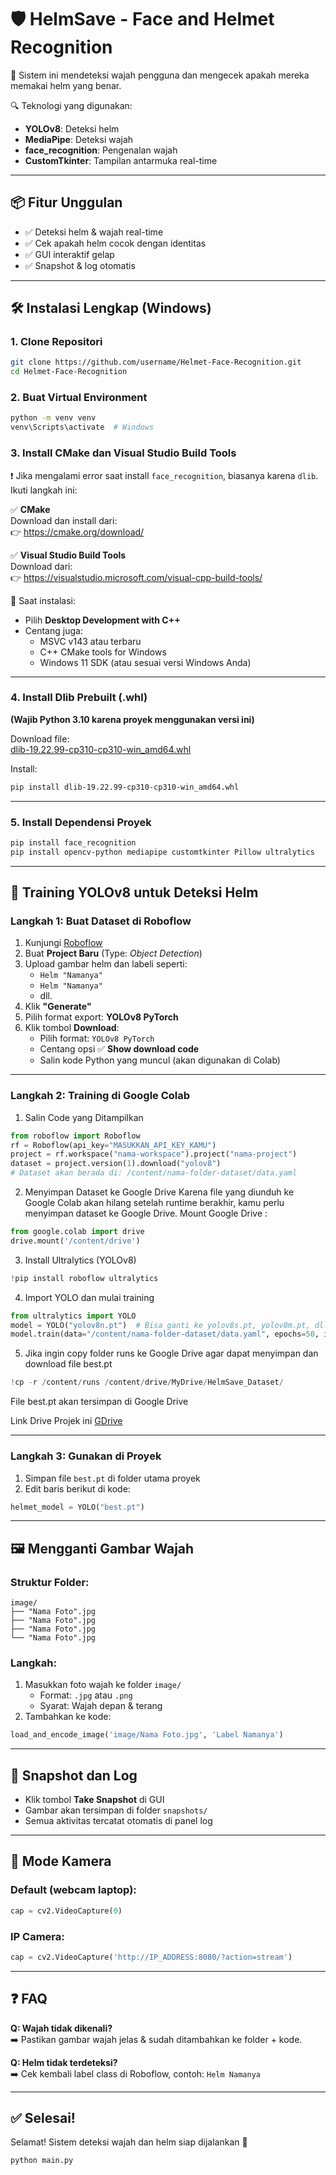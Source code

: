 
# 🛡️ HelmSave - Face and Helmet Recognition

🚨 Sistem ini mendeteksi wajah pengguna dan mengecek apakah mereka memakai helm yang benar.

🔍 Teknologi yang digunakan:
- **YOLOv8**: Deteksi helm
- **MediaPipe**: Deteksi wajah
- **face_recognition**: Pengenalan wajah
- **CustomTkinter**: Tampilan antarmuka real-time

---

## 📦 Fitur Unggulan
- ✅ Deteksi helm & wajah real-time
- ✅ Cek apakah helm cocok dengan identitas
- ✅ GUI interaktif gelap
- ✅ Snapshot & log otomatis

---

## 🛠️ Instalasi Lengkap (Windows)

### 1. Clone Repositori
```bash
git clone https://github.com/username/Helmet-Face-Recognition.git
cd Helmet-Face-Recognition
```

### 2. Buat Virtual Environment
```bash
python -m venv venv
venv\Scripts\activate  # Windows
```

### 3. Install CMake dan Visual Studio Build Tools

❗ Jika mengalami error saat install `face_recognition`, biasanya karena `dlib`.  
Ikuti langkah ini:

✅ **CMake**  
Download dan install dari:  
👉 https://cmake.org/download/

✅ **Visual Studio Build Tools**  
Download dari:  
👉 https://visualstudio.microsoft.com/visual-cpp-build-tools/

📌 Saat instalasi:
- Pilih **Desktop Development with C++**
- Centang juga:
  - MSVC v143 atau terbaru
  - C++ CMake tools for Windows
  - Windows 11 SDK (atau sesuai versi Windows Anda)

---

### 4. Install Dlib Prebuilt (.whl)  
**(Wajib Python 3.10 karena proyek menggunakan versi ini)**

Download file:  
[dlib-19.22.99-cp310-cp310-win_amd64.whl](https://github.com/RPi-Distro/dlib-build/releases)

Install:
```bash
pip install dlib-19.22.99-cp310-cp310-win_amd64.whl
```

---

### 5. Install Dependensi Proyek
```bash
pip install face_recognition
pip install opencv-python mediapipe customtkinter Pillow ultralytics
```

---

## 🧠 Training YOLOv8 untuk Deteksi Helm

### Langkah 1: Buat Dataset di Roboflow
1. Kunjungi [Roboflow](https://roboflow.com/)
2. Buat **Project Baru** (Type: *Object Detection*)
3. Upload gambar helm dan labeli seperti:
   - `Helm "Namanya"`
   - `Helm "Namanya"`
   - dll.
4. Klik **"Generate"**
5. Pilih format export: **YOLOv8 PyTorch**
6. Klik tombol **Download**:
   - Pilih format: `YOLOv8 PyTorch`
   - Centang opsi ✅ **Show download code**
   - Salin kode Python yang muncul (akan digunakan di Colab)

---

### Langkah 2: Training di Google Colab
1. Salin Code yang Ditampilkan
```python
from roboflow import Roboflow
rf = Roboflow(api_key="MASUKKAN_API_KEY_KAMU")
project = rf.workspace("nama-workspace").project("nama-project")
dataset = project.version(1).download("yolov8")
# Dataset akan berada di: /content/nama-folder-dataset/data.yaml
```

2. Menyimpan Dataset ke Google Drive
Karena file yang diunduh ke Google Colab akan hilang setelah runtime berakhir, kamu perlu menyimpan dataset ke Google Drive.
Mount Google Drive :
```python
from google.colab import drive
drive.mount('/content/drive')
```

3. Install Ultralytics (YOLOv8)
```python
!pip install roboflow ultralytics
```

4. Import YOLO dan mulai training
```python
from ultralytics import YOLO
model = YOLO("yolov8n.pt")  # Bisa ganti ke yolov8s.pt, yolov8m.pt, dll
model.train(data="/content/nama-folder-dataset/data.yaml", epochs=50, imgsz=640)
```

5. Jika ingin copy folder runs ke Google Drive agar dapat menyimpan dan download file best.pt
```python
!cp -r /content/runs /content/drive/MyDrive/HelmSave_Dataset/
```
File best.pt akan tersimpan di Google Drive

Link Drive Projek ini [GDrive](https://drive.google.com/drive/folders/1KDdA6fi3rlwlSHjiUUfTepkF3QIr0zhz?usp=sharing)


---

### Langkah 3: Gunakan di Proyek
1. Simpan file `best.pt` di folder utama proyek
2. Edit baris berikut di kode:
```python
helmet_model = YOLO("best.pt")
```

---

## 🖼️ Mengganti Gambar Wajah

### Struktur Folder:
```
image/
├── "Nama Foto".jpg
├── "Nama Foto".jpg
├── "Nama Foto".jpg
└── "Nama Foto".jpg
```

### Langkah:
1. Masukkan foto wajah ke folder `image/`  
   - Format: `.jpg` atau `.png`
   - Syarat: Wajah depan & terang
2. Tambahkan ke kode:
```python
load_and_encode_image('image/Nama Foto.jpg', 'Label Namanya')
```

---

## 📸 Snapshot dan Log

- Klik tombol **Take Snapshot** di GUI
- Gambar akan tersimpan di folder `snapshots/`
- Semua aktivitas tercatat otomatis di panel log

---

## 🎥 Mode Kamera

### Default (webcam laptop):
```python
cap = cv2.VideoCapture(0)
```

### IP Camera:
```python
cap = cv2.VideoCapture('http://IP_ADDRESS:8080/?action=stream')
```

---

## ❓ FAQ

**Q: Wajah tidak dikenali?**  
➡️ Pastikan gambar wajah jelas & sudah ditambahkan ke folder + kode.

**Q: Helm tidak terdeteksi?**  
➡️ Cek kembali label class di Roboflow, contoh: `Helm Namanya`

---

## ✅ Selesai!

Selamat! Sistem deteksi wajah dan helm siap dijalankan 🎉

```bash
python main.py
```
